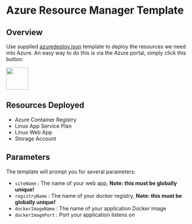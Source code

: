 # Azure Resource Manager Template

## Overview

Use supplied [azuredeploy.json](azuredeploy.json) template to deploy the resources we need into Azure. An easy way to do this is via the Azure portal, simply click this button:  
  
<a href="https://portal.azure.com/#create/Microsoft.Template/uri/https%3A%2F%2Fraw.githubusercontent.com%2Fbenc-uk%2Fazure-node-docker-paas%2Fmaster%2Farm%2Fazuredeploy.json" target="_blank"><img height='60px' src="https://raw.githubusercontent.com/benc-uk/azure-node-docker-paas/master/arm/azuredeploy.png"/></a>

## Resources Deployed
* Azure Container Registry
* Linux App Service Plan
* Linux Web App
* Storage Account

## Parameters
The template will prompt you for several parameters:
* `siteName` : The name of your web app, **Note: this must be globally unique!** 
* `registryName` : The name of your docker registry, **Note: this must be globally unique!** 
* `dockerImageName` : The name of your application Docker image 
* `dockerImagePort` : Port your application listens on